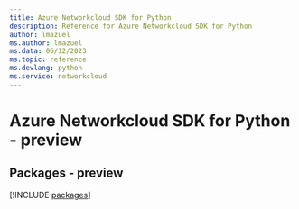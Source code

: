 ```yaml
---
title: Azure Networkcloud SDK for Python
description: Reference for Azure Networkcloud SDK for Python
author: lmazuel
ms.author: lmazuel
ms.data: 06/12/2023
ms.topic: reference
ms.devlang: python
ms.service: networkcloud
---
```

# Azure Networkcloud SDK for Python - preview
## Packages - preview
[!INCLUDE [packages](networkcloud-index.md)]